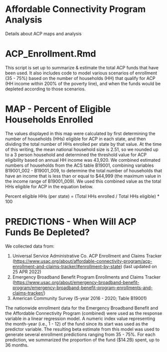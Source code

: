# Affordable Connectivity Program Analysis
 Details about ACP maps and analysis 
 

# ACP_Enrollment.Rmd
This script is set up to summarize & estimate the total ACP funds that have been used. It also includes code to model various scenarios of enrollment (35 - 75%) based on the number of households (HH) that qualify for ACP (HH income within 200% of the poverty line), and when the funds would be depleted according to those scenarios.

# MAP - Percent of Eligible Households Enrolled
The values displayed in this map were calculated by first determining the number of households (HHs) eligible for ACP in each state, and then dividing the total number of HHs enrolled per state by that value. At the time of this writing, the mean national household size is 2.51, so we rounded up to a 3 person household and determined the threshold value for ACP eligibility based on annual HH income was 43,920. We combined estimated numbers of households from the ACS table B19001, combining variables B19001_002 - B19001_009, to determine the total number of households that have an income that is less than or equal to $44,999 (the maximum value in the income range of B19001_009). We used this combined value as the total HHs eligible for ACP in the equation below.  

Percent eligible HHs (per state) = (Total HHs enrolled / Total HHs eligible) * 100

# PREDICTIONS - When Will ACP Funds Be Depleted?
We collected data from:
1. Universal Service Administrative Co. ACP Enrollment and Claims Tracker (https://www.usac.org/about/affordable-connectivity-program/acp-enrollment-and-claims-tracker/#enrollment-by-state) (last updated on 25 APR 2022)
2. Emergency Broadband Benefit Program Enrollments and Claims Tracker (https://www.usac.org/about/emergency-broadband-benefit-program/emergency-broadband-benefit-program-enrollments-and-claims-tracker/)
3. American Community Survey (5-year 2016 - 2020; Table B19001)

 
The nationwide enrollment data for the Emergency Broadband Benefit and the Affordable Connectivity Program (combined) were used as the response variable in a linear regression model. A numeric index value representing the month-year (i.e., 1 - 12) of the fund since its start was used as the predictor variable. The resulting beta estimate from this model was used to generate several enrollment predictions ranging from 35 - 75%. For each prediction, we summarized the proportion of the fund ($14.2B) spent, up to 36 months.


